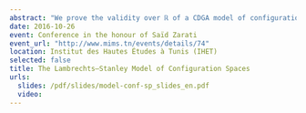 ```yaml
---
abstract: "We prove the validity over ℝ of a CDGA model of configuration spaces for simply connected manifolds of dimension at least 4, answering a conjecture of Lambrechts–Stanley. We get as a result that the real homotopy type of such configuration spaces only depends on a Poincaré duality model of the manifold. We moreover prove that our model is compatible with the action of the Fulton–MacPherson operad when the manifold is framed, by relying on Kontsevich’s proof of the formality of the little disks operads. We use this more precise result to get a complex computing factorization homology of framed manifolds."
date: 2016-10-26
event: Conference in the honour of Saïd Zarati
event_url: "http://www.mims.tn/events/details/74"
location: Institut des Hautes Études à Tunis (IHET)
selected: false
title: The Lambrechts–Stanley Model of Configuration Spaces
urls:
  slides: /pdf/slides/model-conf-sp_slides_en.pdf
  video: 
---
```

